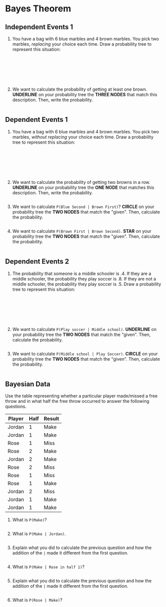 # Bayes Theorem

## Independent Events 1

1. You have a bag with 6 blue marbles and 4 brown marbles. You pick two marbles,
   _replacing_ your choice each time. Draw a probability tree to represent this
   situation:
```







```

2. We want to calculate the probability of getting at least one brown.
   **UNDERLINE** on your probability tree the **THREE NODES** that match this
   description. Then, write the probability.
```

```

## Dependent Events 1

1. You have a bag with 6 blue marbles and 4 brown marbles. You pick two marbles,
   _without replacing_ your choice each time. Draw a probability tree to
   represent this situation:
```







```

2. We want to calculate the probability of getting two browns in a row.
   **UNDERLINE** on your probability tree the **ONE NODE** that matches this
   description. Then, write the probability.
```

```

3. We want to calculate `P(Blue Second | Brown First)`? **CIRCLE** on your
   probability tree the **TWO NODES** that match the "given". Then, calculate
   the probability.
```

```

4. We want to calculate `P(Brown First | Brown Second)`. **STAR** on your
   probability tree the **TWO NODES** that match the "given". Then, calculate
   the probability.
```

```

## Dependent Events 2

1. The probability that someone is a middle schooler is .4. If they are a middle
   schooler, the probability they play soccer is .8. If they are not a middle
   schooler, the probability they play soccer is .5. Draw a probability tree to
   represent this situation:
```







```

2. We want to calculate `P(Play soccer | Middle school)`. **UNDERLINE** on your
   probability tree the **TWO NODES** that match the "given". Then, calculate
   the probability.
```

```

3. We want to calculate `P(Middle school | Play Soccer)`. **CIRCLE** on your
   probability tree the **TWO NODES** that match the "given". Then, calculate
   the probability.
```

```

## Bayesian Data

Use the table representing whether a particular player made/missed a free throw
and in what half the free throw occurred to answer the following questions.

Player | Half | Result
-------|------|--------
Jordan | 1    |  Make
Jordan | 1    |  Make
Rose   | 1    |  Miss
Rose   | 2    |  Make
Jordan | 2    |  Make
Rose   | 2    |  Miss
Rose   | 1    |  Miss
Rose   | 1    |  Make
Jordan | 2    |  Miss
Jordan | 1    |  Make
Jordan | 1    |  Make


1. What is `P(Make)`?
```

```

2. What is `P(Make | Jordan)`.
```

```

3. Explain what you did to calculate the previous question and how the addition
   of the `|` made it different from the first question.
```

```

4. What is `P(Make | Rose in half 1)`?
```

```

5. Explain what you did to calculate the previous question and how the addition
   of the `|` made it different from the first question.
```

```

6. What is `P(Rose | Make)`?
```

```
